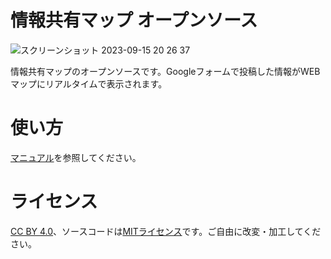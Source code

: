 # 情報共有マップ オープンソース
![スクリーンショット 2023-09-15 20 26 37](https://github.com/linkevery2s/share_information_map/assets/23306970/0e8343fd-3411-43eb-b1f3-5a4ad1ff745c)

情報共有マップのオープンソースです。Googleフォームで投稿した情報がWEBマップにリアルタイムで表示されます。

# 使い方
[マニュアル](https://github.com/linkevery2s/share_information_map/blob/main/manual.pdf)を参照してください。

# ライセンス
[CC BY 4.0](https://creativecommons.org/licenses/by/4.0/deed.ja)、ソースコードは[MITライセンス]()です。ご自由に改変・加工してください。
